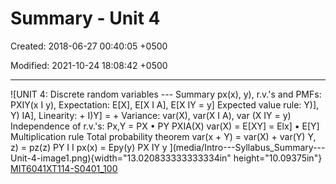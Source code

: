 # Summary - Unit 4

Created: 2018-06-27 00:40:05 +0500

Modified: 2021-10-24 18:08:42 +0500

---

![UNIT 4: Discrete random variables --- Summary px(x), y), r.v.'s and PMFs: PXIY(x I y), Expectation: E[X], E[X I A], E[X IY = y] Expected value rule: Y)], Y) IA], Linearity: + I)Y] = + Variance: var(X), var(X I A), var (X IY = y) Independence of r.v.'s: Px,Y = PX • PY PXIA(X) var(X) = E[XY] = Elx] • E[Y] Multiplication rule Total probability theorem var(x + Y) = var(X) + var(Y) Y, z) = pz(z) PY I I px(x) = Epy(y) PX IY y ](media/Intro---Syllabus_Summary---Unit-4-image1.png){width="13.020833333333334in" height="10.09375in"}
[MIT6041XT114-S0401_100](https://www.youtube.com/watch?v=Iqvs0kNthrs)

